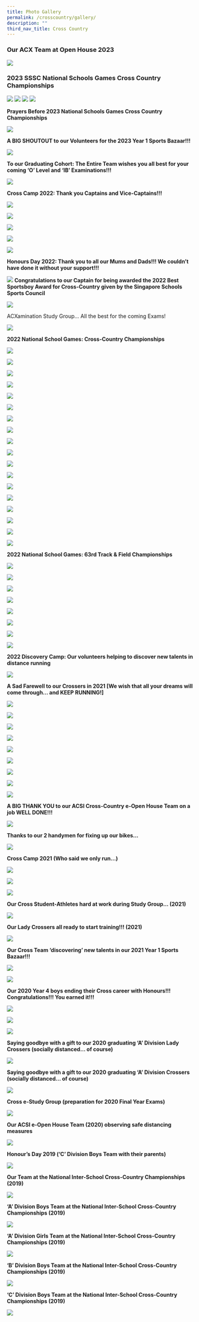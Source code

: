 ```yaml
---
title: Photo Gallery
permalink: /crosscountry/gallery/
description: ""
third_nav_title: Cross Country
---
```

 ### Our ACX Team at Open House 2023
 
 ![](/images/CCA%20Sports/microsoftteams-image%20(43).png)

### 2023 SSSC National Schools Games Cross Country Championships

![](/images/CCA%20Sports/microsoftteams-image%20(89).png)
![](/images/CCA%20Sports/5l2a0678.JPG)
![](/images/CCA%20Sports/5l2a0655.JPG)
![](/images/CCA%20Sports/5l2a0591.JPG)


**Prayers Before 2023 National Schools Games Cross Country Championships**

![](/images/CCA%20Sports/microsoftteams-image%20(103).png)

**A BIG SHOUTOUT to our Volunteers for the 2023 Year 1 Sports Bazaar!!!**

![](/images/cross%20country%201.jpeg)

**To our Graduating Cohort: The Entire Team wishes you all best for your coming ‘O’ Level and ‘IB’ Examinations!!!**

![](/images/cross%20country%202.png)

**Cross Camp 2022: Thank you Captains and Vice-Captains!!!**

![](/images/cross%20country%203.png)

![](/images/cross%20country%204.jpeg)

![](/images/cross%20country%205.png)

![](/images/cross%20country%206.png)

![](/images/cross%20country%207.jpeg)

**Honours Day 2022: Thank you to all our Mums and Dads!!! We couldn’t have done it without your support!!!**

![](/images/cross%20country%208.jpeg)
**Congratulations to our Captain for being awarded the 2022 Best Sportsboy Award for Cross-Country given by the Singapore Schools Sports Council**

![](/images/cross%20country%209.jpeg)

ACXamination Study Group… All the best for the coming Exams!

![](/images/cross%20country%2010.jpeg)

**2022 National School Games: Cross-Country Championships**

![](/images/cross%20country%2011.jpeg)

![](/images/cross%20country%2012.jpeg)

![](/images/cross%20country%2013.jpeg)

![](/images/cross%20country%2014.jpeg)

![](/images/cross%20country%2015.jpeg)

![](/images/cross%20country%2016.jpeg)

![](/images/cross%20country%2017.jpeg)

![](/images/cross%20country%2018.jpeg)

![](/images/cross%20country%2019.jpeg)

![](/images/cross%20country%2020.jpeg)

![](/images/cross%20country%2021.jpeg)

![](/images/cross%20country%2022.jpeg)

![](/images/cross%20country%2023.jpeg)

![](/images/cross%20country%2024.jpeg)

![](/images/cross%20country%2025.jpeg)

![](/images/cross%20country%2026.jpeg)

![](/images/cross%20country%2027.jpeg)

![](/images/cross%20country%2028.jpeg)

**2022 National School Games: 63rd Track & Field Championships**

![](/images/cross%20country%2029.jpeg)

![](/images/cross%20country%2030.jpeg)

![](/images/cross%20country%2031.jpeg)

![](/images/cross%20country%2032.jpeg)

![](/images/cross%20country%2033.jpeg)

![](/images/cross%20country%2034.jpeg)

![](/images/cross%20country%2035.jpeg)

![](/images/cross%20country%2036.jpeg)

**2022 Discovery Camp: Our volunteers helping to discover new talents in distance running**

![](/images/cross%20country%2037.jpeg)

**A Sad Farewell to our Crossers in 2021 \[We wish that all your dreams will come through… and KEEP RUNNING!\]**

![](/images/cross%20country%2038.jpeg)

![](/images/cross%20country%2039.jpeg)

![](/images/cross%20country%2040.jpeg)

![](/images/cross%20country%2041.jpeg)

![](/images/cross%20country%2042.jpeg)

![](/images/cross%20country%2043.jpeg)

![](/images/cross%20country%2044.jpeg)

![](/images/cross%20country%2045.jpeg)

![](/images/cross%20country%2046.jpeg)

**A BIG THANK YOU to our ACSI Cross-Country e-Open House Team on a job WELL DONE!!!**

![](/images/cross%20country%2047.png)

**Thanks to our 2 handymen for fixing up our bikes…**

![](/images/cross%20country%2048.png)

**Cross Camp 2021 (Who said we only run…)**

![](/images/cross%20country%2049.png)

![](/images/cross%20country%2050.png)

![](/images/cross%20country%2051.png)

**Our Cross Student-Athletes hard at work during Study Group… (2021)**

![](/images/cross%20country%2052.jpeg)

**Our Lady Crossers all ready to start training!!! (2021)**

![](/images/cross%20country%2053.jpeg)

**Our Cross Team ‘discovering’ new talents in our 2021 Year 1 Sports Bazaar!!!**

![](/images/cross%20country%2054.jpeg)

![](/images/cross%20country%2055.jpeg)

**Our 2020 Year 4 boys ending their Cross career with Honours!!! Congratulations!!! You earned it!!!**

![](/images/cross%20country%2056.jpeg)

![](/images/cross%20country%2057.jpeg)

![](/images/cross%20country%2058.jpeg)

**Saying goodbye with a gift to our 2020 graduating ‘A’ Division Lady Crossers (socially distanced… of course)**

![](/images/cross%20country%2059.jpeg)

**Saying goodbye with a gift to our 2020 graduating ‘A’ Division Crossers (socially distanced… of course)**

![](/images/cross%20country%2060.jpeg)

**Cross e-Study Group (preparation for 2020 Final Year Exams)**

![](/images/cross%20country%2061.jpeg)

**Our ACSI e-Open House Team (2020) observing safe distancing measures**

![](/images/cross%20country%2062.jpeg)

**Honour’s Day 2019 (‘C’ Division Boys Team with their parents)**

![](/images/cross%20country%2063.jpeg)

**Our Team at the National Inter-School Cross-Country Championships (2019)**

![](/images/cross%20country%2064.jpeg)

**‘A’ Division Boys Team at the National Inter-School Cross-Country Championships (2019)**

![](/images/cross%20country%2065.jpeg)

**‘A’ Division Girls Team at the National Inter-School Cross-Country Championships (2019)**

![](/images/cross%20country%2066.jpeg)

**‘B’ Division Boys Team at the National Inter-School Cross-Country Championships (2019)**

![](/images/cross%20country%2067.jpeg)

**‘C’ Division Boys Team at the National Inter-School Cross-Country Championships (2019)**

![](/images/cross%20country%2068.jpeg)